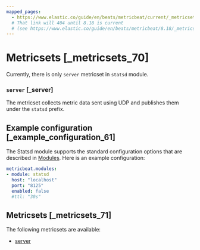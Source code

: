 ```yaml
---
mapped_pages:
  - https://www.elastic.co/guide/en/beats/metricbeat/current/_metricsets_70.html
  # That link will 404 until 8.18 is current
  # (see https://www.elastic.co/guide/en/beats/metricbeat/8.18/_metricsets_70.html)
---
```


# Metricsets [_metricsets_70]

Currently, there is only `server` metricset in `statsd` module.


### `server` [_server]

The metricset collects metric data sent using UDP and publishes them under the `statsd` prefix.


## Example configuration [_example_configuration_61]

The Statsd module supports the standard configuration options that are described in [Modules](configuration-metricbeat.md). Here is an example configuration:

```yaml
metricbeat.modules:
- module: statsd
  host: "localhost"
  port: "8125"
  enabled: false
  #ttl: "30s"
```


## Metricsets [_metricsets_71]

The following metricsets are available:

* [server](metricbeat-metricset-statsd-server.md)

